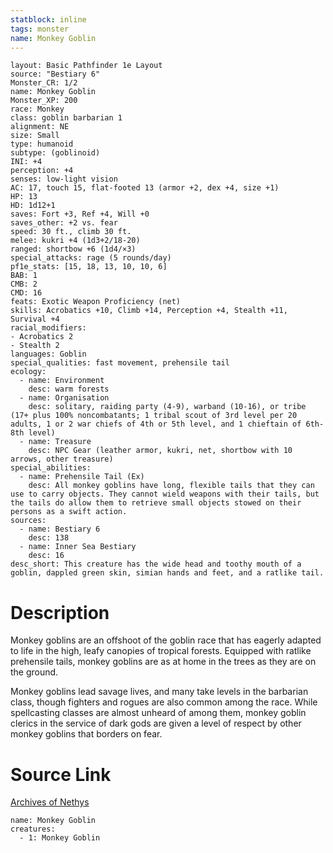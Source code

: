 ```yaml
---
statblock: inline
tags: monster
name: Monkey Goblin
---
```

```statblock
layout: Basic Pathfinder 1e Layout
source: "Bestiary 6"
Monster_CR: 1/2
name: Monkey Goblin
Monster_XP: 200
race: Monkey
class: goblin barbarian 1
alignment: NE
size: Small
type: humanoid
subtype: (goblinoid)
INI: +4
perception: +4
senses: low-light vision
AC: 17, touch 15, flat-footed 13 (armor +2, dex +4, size +1)
HP: 13
HD: 1d12+1
saves: Fort +3, Ref +4, Will +0
saves_other: +2 vs. fear
speed: 30 ft., climb 30 ft.
melee: kukri +4 (1d3+2/18-20)
ranged: shortbow +6 (1d4/×3)
special_attacks: rage (5 rounds/day)
pf1e_stats: [15, 18, 13, 10, 10, 6]
BAB: 1
CMB: 2
CMD: 16
feats: Exotic Weapon Proficiency (net)
skills: Acrobatics +10, Climb +14, Perception +4, Stealth +11, Survival +4
racial_modifiers:
- Acrobatics 2
- Stealth 2
languages: Goblin
special_qualities: fast movement, prehensile tail
ecology:
  - name: Environment
    desc: warm forests
  - name: Organisation
    desc: solitary, raiding party (4-9), warband (10-16), or tribe (17+ plus 100% noncombatants; 1 tribal scout of 3rd level per 20 adults, 1 or 2 war chiefs of 4th or 5th level, and 1 chieftain of 6th-8th level)
  - name: Treasure
    desc: NPC Gear (leather armor, kukri, net, shortbow with 10 arrows, other treasure)
special_abilities:
  - name: Prehensile Tail (Ex)
    desc: All monkey goblins have long, flexible tails that they can use to carry objects. They cannot wield weapons with their tails, but the tails do allow them to retrieve small objects stowed on their persons as a swift action.
sources:
  - name: Bestiary 6
    desc: 138
  - name: Inner Sea Bestiary
    desc: 16
desc_short: This creature has the wide head and toothy mouth of a goblin, dappled green skin, simian hands and feet, and a ratlike tail.
```
# Description
Monkey goblins are an offshoot of the goblin race that has eagerly adapted to life in the high, leafy canopies of tropical forests. Equipped with ratlike prehensile tails, monkey goblins are as at home in the trees as they are on the ground. 

Monkey goblins lead savage lives, and many take levels in the barbarian class, though fighters and rogues are also common among the race. While spellcasting classes are almost unheard of among them, monkey goblin clerics in the service of dark gods are given a level of respect by other monkey goblins that borders on fear.
# Source Link
[Archives of Nethys](https://aonprd.com/MonsterDisplay.aspx?ItemName=Monkey%20Goblin)
```encounter-table
name: Monkey Goblin
creatures:
  - 1: Monkey Goblin
```
